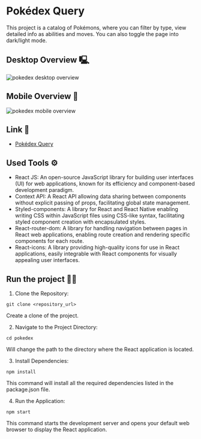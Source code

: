 # Pokédex Query
This project is a catalog of Pokémons, where you can filter by type, view detailed info as abilities and moves. You can also toggle the page into dark/light mode.

## Desktop Overview 🖳

<img src="src/assets/desktop-version.gif" alt="pokedex desktop overview">

## Mobile Overview 📱

<img src="src/assets/mobile-version.gif" alt="pokedex mobile overview">

## Link 🔗
- [Pokédex Query]()

## Used Tools ⚙️
- React JS: An open-source JavaScript library for building user interfaces (UI) for web applications, known for its efficiency and component-based development paradigm.
- Context API: A React API allowing data sharing between components without explicit passing of props, facilitating global state management.
- Styled-components: A library for React and React Native enabling writing CSS within JavaScript files using CSS-like syntax, facilitating styled component creation with encapsulated styles.
- React-router-dom: A library for handling navigation between pages in React web applications, enabling route creation and rendering specific components for each route.
- React-icons: A library providing high-quality icons for use in React applications, easily integrable with React components for visually appealing user interfaces.

## Run the project 👨‍💻
1. Clone the Repository:

```
git clone <repository_url>
```
Create a clone of the project.

2. Navigate to the Project Directory:

```
cd pokedex
```
Will change the path to the directory where the React application is located.

3. Install Dependencies:

```
npm install
```
This command will install all the required dependencies listed in the package.json file.

4. Run the Application:

```
npm start
```
This command starts the development server and opens your default web browser to display the React application.